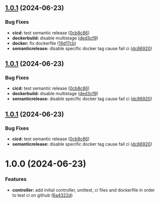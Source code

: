 ## [1.0.1](https://github.com/SQuent/kuma-ingress-watcher/compare/v1.0.0...v1.0.1) (2024-06-23)


### Bug Fixes

* **cicd:** test semantic release ([0cb8c86](https://github.com/SQuent/kuma-ingress-watcher/commit/0cb8c86e5c16389a610cd3448770acaff1637079))
* **dockerbuild:** disable multistage ([ded3cf9](https://github.com/SQuent/kuma-ingress-watcher/commit/ded3cf97e17900097a7d1d8b4ee5d5801d8fec7f))
* **docker:** fix dockerfile ([16d17cb](https://github.com/SQuent/kuma-ingress-watcher/commit/16d17cb648117f9a59661625e1f165e6d93c894b))
* **semanticrelease:** disable specific docker tag cause fail ci ([dc86920](https://github.com/SQuent/kuma-ingress-watcher/commit/dc86920f004ca906232e1deda98c37d4a9f05659))

## [1.0.1](https://github.com/SQuent/kuma-ingress-watcher/compare/v1.0.0...v1.0.1) (2024-06-23)


### Bug Fixes

* **cicd:** test semantic release ([0cb8c86](https://github.com/SQuent/kuma-ingress-watcher/commit/0cb8c86e5c16389a610cd3448770acaff1637079))
* **dockerbuild:** disable multistage ([ded3cf9](https://github.com/SQuent/kuma-ingress-watcher/commit/ded3cf97e17900097a7d1d8b4ee5d5801d8fec7f))
* **semanticrelease:** disable specific docker tag cause fail ci ([dc86920](https://github.com/SQuent/kuma-ingress-watcher/commit/dc86920f004ca906232e1deda98c37d4a9f05659))

## [1.0.1](https://github.com/SQuent/kuma-ingress-watcher/compare/v1.0.0...v1.0.1) (2024-06-23)


### Bug Fixes

* **cicd:** test semantic release ([0cb8c86](https://github.com/SQuent/kuma-ingress-watcher/commit/0cb8c86e5c16389a610cd3448770acaff1637079))
* **semanticrelease:** disable specific docker tag cause fail ci ([dc86920](https://github.com/SQuent/kuma-ingress-watcher/commit/dc86920f004ca906232e1deda98c37d4a9f05659))

# 1.0.0 (2024-06-23)


### Features

* **controller:** add initial controller, unittest, ci files and dockerfile in order to test ci on github ([6a4322d](https://github.com/SQuent/kuma-ingress-watcher/commit/6a4322d5e930d7643b089cc1bfd12cdece22ee6b))
